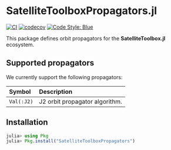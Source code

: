 SatelliteToolboxPropagators.jl
==============================

[![CI](https://github.com/JuliaSpace/SatelliteToolboxPropagators.jl/actions/workflows/ci.yml/badge.svg)](https://github.com/JuliaSpace/SatelliteToolboxPropagators.jl/actions/workflows/ci.yml)
[![codecov](https://codecov.io/gh/JuliaSpace/SatelliteToolboxPropagators.jl/branch/main/graph/badge.svg?token=WSVR7QYKOD)](https://codecov.io/gh/JuliaSpace/SatelliteToolboxPropagators.jl)
[![Code Style: Blue](https://img.shields.io/badge/code%20style-blue-4495d1.svg)](https://github.com/invenia/BlueStyle)

This package defines orbit propagators for the **SatelliteToolbox.jl** ecosystem.

## Supported propagators

We currently support the following propagators:

| **Symbol**     | **Description**                |
|:---------------|:-------------------------------|
| `Val(:J2)`     | J2 orbit propagator algorithm. |

## Installation

``` julia
julia> using Pkg
julia> Pkg.install("SatelliteToolboxPropagators")
```
